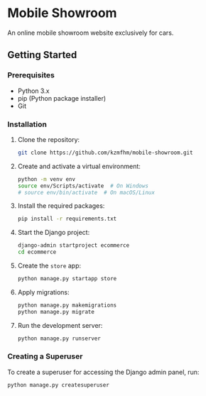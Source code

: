 # Mobile Showroom

An online mobile showroom website exclusively for cars.

## Getting Started

### Prerequisites

- Python 3.x
- pip (Python package installer)
- Git

### Installation

1. Clone the repository:

   ```bash
   git clone https://github.com/kzmfhm/mobile-showroom.git
   ```

2. Create and activate a virtual environment:

   ```bash
   python -m venv env
   source env/Scripts/activate  # On Windows
   # source env/bin/activate  # On macOS/Linux
   ```

3. Install the required packages:

   ```bash
   pip install -r requirements.txt
   ```

4. Start the Django project:

   ```bash
   django-admin startproject ecommerce
   cd ecommerce
   ```

5. Create the `store` app:

   ```bash
   python manage.py startapp store
   ```

6. Apply migrations:

   ```bash
   python manage.py makemigrations
   python manage.py migrate
   ```

7. Run the development server:

   ```bash
   python manage.py runserver
   ```

### Creating a Superuser

To create a superuser for accessing the Django admin panel, run:

```bash
python manage.py createsuperuser
```
